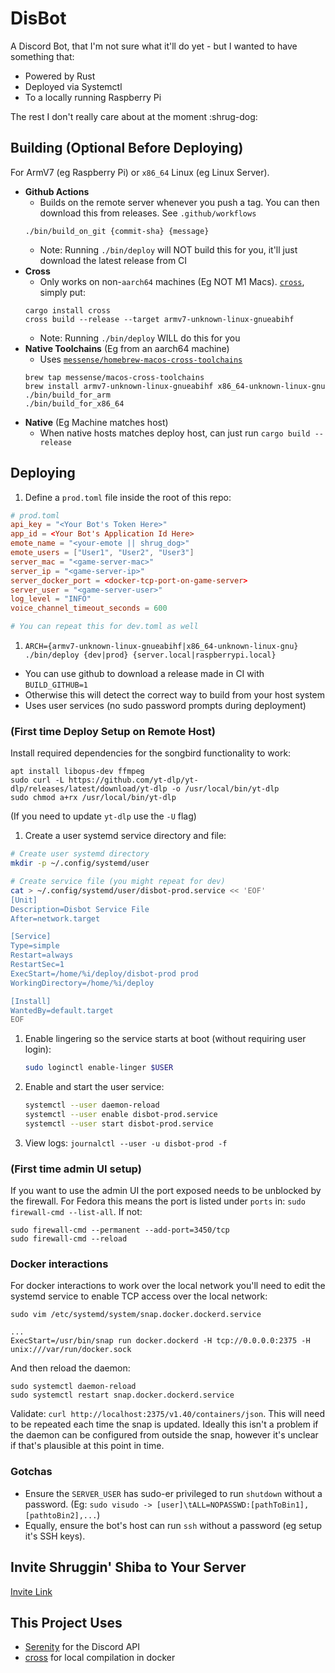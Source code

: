 # DisBot

A Discord Bot, that I'm not sure what it'll do yet - but I wanted to have something that:

- Powered by Rust
- Deployed via Systemctl 
- To a locally running Raspberry Pi

The rest I don't really care about at the moment :shrug-dog:

## Building (Optional Before Deploying)

For ArmV7 (eg Raspberry Pi) or `x86_64` Linux (eg Linux Server). 

- __Github Actions__
  - Builds on the remote server whenever you push a tag. You can then download this from releases. See `.github/workflows`
  ```
  ./bin/build_on_git {commit-sha} {message}
  ```
  - Note: Running `./bin/deploy` will NOT build this for you, it'll just download the latest release from CI
- __Cross__
  - Only works on non-`aarch64` machines (Eg NOT M1 Macs). [`cross`](https://github.com/rust-embedded/cross), simply put: 
  ```
  cargo install cross
  cross build --release --target armv7-unknown-linux-gnueabihf
  ```
  - Note: Running `./bin/deploy` WILL do this for you
- __Native Toolchains__ (Eg from an aarch64 machine)
  - Uses [`messense/homebrew-macos-cross-toolchains`](https://github.com/messense/homebrew-macos-cross-toolchains)
  ```
  brew tap messense/macos-cross-toolchains
  brew install armv7-unknown-linux-gnueabihf x86_64-unknown-linux-gnu
  ./bin/build_for_arm
  ./bin/build_for_x86_64
  ```
- __Native__ (Eg Machine matches host)
  - When native hosts matches deploy host, can just run `cargo build --release`

## Deploying
 
1. Define a `prod.toml` file inside the root of this repo:

```toml
# prod.toml
api_key = "<Your Bot's Token Here>"
app_id = <Your Bot's Application Id Here>
emote_name = "<your-emote || shrug_dog>"
emote_users = ["User1", "User2", "User3"]
server_mac = "<game-server-mac>"
server_ip = "<game-server-ip>"
server_docker_port = <docker-tcp-port-on-game-server>
server_user = "<game-server-user>"
log_level = "INFO"
voice_channel_timeout_seconds = 600

# You can repeat this for dev.toml as well
```

1. `ARCH={armv7-unknown-linux-gnueabihf|x86_64-unknown-linux-gnu} ./bin/deploy {dev|prod} {server.local|raspberrypi.local}`
  - You can use github to download a release made in CI with `BUILD_GITHUB=1`
  - Otherwise this will detect the correct way to build from your host system
  - Uses user services (no sudo password prompts during deployment)


### (First time Deploy Setup on Remote Host)

Install required dependencies for the songbird functionality to work:

```
apt install libopus-dev ffmpeg
sudo curl -L https://github.com/yt-dlp/yt-dlp/releases/latest/download/yt-dlp -o /usr/local/bin/yt-dlp
sudo chmod a+rx /usr/local/bin/yt-dlp
```

(If you need to update `yt-dlp` use the `-U` flag)

1. Create a user systemd service directory and file:

```bash
# Create user systemd directory
mkdir -p ~/.config/systemd/user

# Create service file (you might repeat for dev)
cat > ~/.config/systemd/user/disbot-prod.service << 'EOF'
[Unit]
Description=Disbot Service File
After=network.target

[Service]
Type=simple
Restart=always
RestartSec=1
ExecStart=/home/%i/deploy/disbot-prod prod
WorkingDirectory=/home/%i/deploy

[Install]
WantedBy=default.target
EOF
```

1. Enable lingering so the service starts at boot (without requiring user login):
   ```bash
   sudo loginctl enable-linger $USER
   ```

1. Enable and start the user service:
   ```bash
   systemctl --user daemon-reload
   systemctl --user enable disbot-prod.service
   systemctl --user start disbot-prod.service
   ```

1. View logs: `journalctl --user -u disbot-prod -f`

### (First time admin UI setup)

If you want to use the admin UI the port exposed needs to be unblocked by the firewall. For Fedora this means the port is listed under `ports` in: `sudo firewall-cmd --list-all`. If not:

```
sudo firewall-cmd --permanent --add-port=3450/tcp
sudo firewall-cmd --reload
```

### Docker interactions

For docker interactions to work over the local network you'll need to edit the systemd service to enable TCP access over the local network:

```
sudo vim /etc/systemd/system/snap.docker.dockerd.service

...
ExecStart=/usr/bin/snap run docker.dockerd -H tcp://0.0.0.0:2375 -H unix:///var/run/docker.sock
```

And then reload the daemon:

```
sudo systemctl daemon-reload
sudo systemctl restart snap.docker.dockerd.service
```

Validate: `curl http://localhost:2375/v1.40/containers/json`. This will need to be repeated each time the snap is updated. Ideally this isn't a problem if the daemon can be configured from outside the snap, however it's unclear if that's plausible at this point in time.

### Gotchas

- Ensure the `SERVER_USER` has sudo-er privileged to run `shutdown` without a password. (Eg: `sudo visudo -> [user]\tALL=NOPASSWD:[pathToBin1],[pathtoBin2],...`)
- Equally, ensure the bot's host can run `ssh` without a password (eg setup it's SSH keys).

## Invite Shruggin' Shiba to Your Server

[Invite Link](https://discord.com/api/oauth2/authorize?client_id=764937518570536990&permissions=545430961264&scope=bot%20applications.commands)

## This Project Uses

- [Serenity](https://github.com/serenity-rs/serenity) for the Discord API
- [cross](https://github.com/rust-embedded/cross) for local compilation in docker
